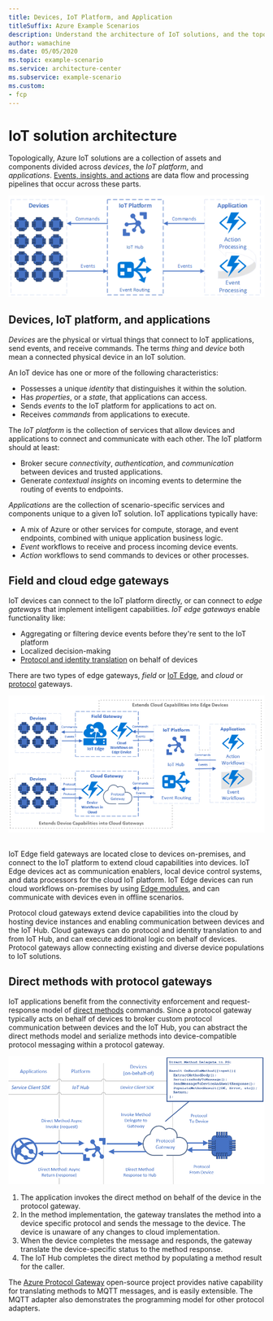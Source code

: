 ```yaml
---
title: Devices, IoT Platform, and Application
titleSuffix: Azure Example Scenarios
description: Understand the architecture of IoT solutions, and the topological relationship between devices, the Azure IoT platform, and applications.
author: wamachine
ms.date: 05/05/2020
ms.topic: example-scenario
ms.service: architecture-center
ms.subservice: example-scenario
ms.custom:
- fcp
---
```


# IoT solution architecture

Topologically, Azure IoT solutions are a collection of assets and components divided across *devices*, the *IoT platform*, and *applications*. [Events, insights, and actions](introduction-to-solutions.md) are data flow and processing pipelines that occur across these parts.

![A diagram showing the relationship between devices, the Azure IoT Platform, and an application](media/devices-platform-application.png)

## Devices, IoT platform, and applications

*Devices* are the physical or virtual things that connect to IoT applications, send events, and receive commands. The terms *thing* and *device* both mean a connected physical device in an IoT solution. 

An IoT device has one or more of the following characteristics:
- Possesses a unique *identity* that distinguishes it within the solution.
- Has *properties*, or a *state*, that applications can access.
- Sends *events* to the IoT platform for applications to act on.
- Receives *commands* from applications to execute.

The *IoT platform* is the collection of services that allow devices and applications to connect and communicate with each other. The IoT platform should at least:
- Broker secure *connectivity*, *authentication*, and *communication* between devices and trusted applications.
- Generate *contextual insights* on incoming events to determine the routing of events to endpoints.

*Applications* are the collection of scenario-specific services and components unique to a given IoT solution. IoT applications typically have:
- A mix of Azure or other services for compute, storage, and event endpoints, combined with unique application business logic.
- *Event* workflows to receive and process incoming device events.
- *Action* workflows to send commands to devices or other processes.

## Field and cloud edge gateways

IoT devices can connect to the IoT platform directly, or can connect to *edge gateways* that implement intelligent capabilities. *IoT edge gateways* enable functionality like:
- Aggregating or filtering device events before they're sent to the IoT platform
- Localized decision-making
- [Protocol and identity translation](https://docs.microsoft.com/azure/iot-edge/iot-edge-as-gateway) on behalf of devices

There are two types of edge gateways, *field* or [IoT Edge](https://docs.microsoft.com/azure/iot-edge/iot-edge-as-gateway), and *cloud* or [protocol](https://docs.microsoft.com/azure/iot-hub/iot-hub-protocol-gateway) gateways.

![A diagram illustrating the flow of events, commands, and protocols as they are routed through a field or cloud edge gateway to the Azure IoT Platform.](media/field-edge-gateways.png) 

IoT Edge field gateways are located close to devices on-premises, and connect to the IoT platform to extend cloud capabilities into devices. IoT Edge devices act as communication enablers, local device control systems, and data processors for the cloud IoT platform. IoT Edge devices can run cloud workflows on-premises by using [Edge modules](https://docs.microsoft.com/azure/iot-edge/iot-edge-modules), and can communicate with devices even in offline scenarios.

Protocol cloud gateways extend device capabilities into the cloud by hosting device instances and enabling communication between devices and the IoT Hub. Cloud gateways can do protocol and identity translation to and from IoT Hub, and can execute additional logic on behalf of devices. Protocol gateways allow connecting existing and diverse device populations to IoT solutions.

## Direct methods with protocol gateways

IoT applications benefit from the connectivity enforcement and request-response model of [direct methods](https://docs.microsoft.com/azure/iot-hub/iot-hub-devguide-direct-methods) commands. Since a protocol gateway typically acts on behalf of devices to broker custom protocol communication between devices and the IoT Hub, you can abstract the direct methods model and serialize methods into device-compatible protocol messaging within a protocol gateway.

![A diagram illustrating the sequence of direct methods calls to use a protocol gateway to broker custom protocol communication from a device to the Azure IoT platform.](media/protocol-gateways.png)

1. The application invokes the direct method on behalf of the device in the protocol gateway.
2. In the method implementation, the gateway translates the method into a device specific protocol and sends the message to the device. The device is unaware of any changes to cloud implementation.
3. When the device completes the message and responds, the gateway translate the device-specific status to the method response.
4. The IoT Hub completes the direct method by populating a method result for the caller.

The [Azure Protocol Gateway](https://docs.microsoft.com/azure/iot-hub/iot-hub-protocol-gateway) open-source project provides native capability for translating methods to MQTT messages, and is easily extensible. The MQTT adapter also demonstrates the programming model for other protocol adapters.
